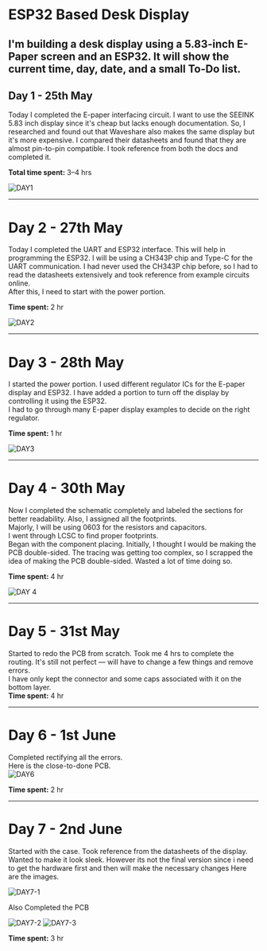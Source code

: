 # **ESP32 Based Desk Display**
I'm building a desk display using a 5.83-inch E-Paper screen and an ESP32. It will show the current time, day, date, and a small To-Do list.
---

## **Day 1 - 25th May**

Today I completed the E-paper interfacing circuit. I want to use the SEEINK 5.83 inch display since it's cheap but lacks enough documentation. So, I researched and found out that Waveshare also makes the same display but it's more expensive. I compared their datasheets and found that they are almost pin-to-pin compatible. I took reference from both the docs and completed it.  

**Total time spent:** 3–4 hrs

![DAY1](https://github.com/user-attachments/assets/b9c99256-d3d3-4a97-aeba-5aacd921ef1f)

---

# **Day 2 - 27th May**

Today I completed the UART and ESP32 interface. This will help in programming the ESP32. I will be using a CH343P chip and Type-C for the UART communication. I had never used the CH343P chip before, so I had to read the datasheets extensively and took reference from example circuits online.  
After this, I need to start with the power portion.  

**Time spent:** 2 hr

![DAY2](https://github.com/user-attachments/assets/ee61eb70-cd49-4f7b-89f9-a1fff4d9d3fc)


---

# **Day 3 - 28th May**

I started the power portion. I used different regulator ICs for the E-paper display and ESP32. I have added a portion to turn off the display by controlling it using the ESP32.  
I had to go through many E-paper display examples to decide on the right regulator.  

**Time spent:** 1 hr

![DAY3](https://github.com/user-attachments/assets/78b85cc3-4be8-48f6-a862-25df2f65dc56)




---

# **Day 4 - 30th May**

Now I completed the schematic completely and labeled the sections for better readability. Also, I assigned all the footprints.  
Majorly, I will be using 0603 for the resistors and capacitors.  
I went through LCSC to find proper footprints.  
Began with the component placing. Initially, I thought I would be making the PCB double-sided. The tracing was getting too complex, so I scrapped the idea of making the PCB double-sided. Wasted a lot of time doing so.  

**Time spent:** 4 hr

![DAY 4](https://github.com/user-attachments/assets/3937fc1d-0e30-4b2a-b7ae-650bacf1edad)

---

# **Day 5 - 31st May**

Started to redo the PCB from scratch. Took me 4 hrs to complete the routing. It's still not perfect — will have to change a few things and remove errors.  
I have only kept the connector and some caps associated with it on the bottom layer.  
**Time spent:** 4 hr

---

# **Day 6 - 1st June**

Completed rectifying all the errors.  
Here is the close-to-done PCB.  
![DAY6](https://github.com/user-attachments/assets/e812fab0-f6f9-49e1-8539-b32de696f678)

**Time spent:** 2 hr

---

# **Day 7 - 2nd June**

Started with the case. Took reference from the datasheets of the display. Wanted to make it look sleek. However its not the final version since i need to get the hardware first and then will make the necessary changes
Here are the images.  

![DAY7-1](https://github.com/user-attachments/assets/9dcc3c0a-7416-42a3-839b-cfef1bd7759a)

Also Completed the PCB 

![DAY7-2](https://github.com/user-attachments/assets/1a97d2b4-37fc-4b3b-aebb-5d3b4f38b8f5)
![DAY7-3](https://github.com/user-attachments/assets/82960624-fa69-4bd6-8fa2-d0a1f509b176)

**Time spent:** 3 hr
